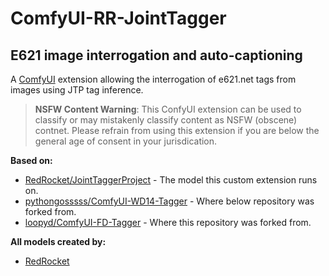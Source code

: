 # ComfyUI-RR-JointTagger
## E621 image interrogation and auto-captioning

A [ComfyUI](https://github.com/comfyanonymous/ComfyUI) extension allowing the interrogation of e621.net tags from images using JTP tag inference.

> **NSFW Content Warning**: This ConfyUI extension can be used to classify or may mistakenly classify content as NSFW (obscene) contnet.  Please refrain from using this extension if you are below the general age of consent in your jurisdication.

**Based on:**
- [RedRocket/JointTaggerProject](https://huggingface.co/RedRocket/JointTaggerProject) - The model this custom extension runs on.
- [pythongosssss/ComfyUI-WD14-Tagger](https://github.com/pythongosssss/ComfyUI-WD14-Tagger) - Where below repository was forked from.
- [loopyd/ComfyUI-FD-Tagger](https://github.com/loopyd/ComfyUI-FD-Tagger) - Where this repository was forked from.

**All models created by:**
- [RedRocket](https://huggingface.co/RedRocket)

